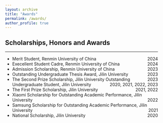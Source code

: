 ```yaml
---
layout: archive
title: "Awards"
permalink: /awards/
author_profile: true
---
```


## Scholarships, Honors and Awards
---
* Merit Student, Renmin University of China <span style="float: right;">2024</span>
* Execellent Student Cadre, Renmin University of China <span style="float: right;">2024</span>
* Admission Scholarship, Renmin University of China <span style="float: right;">2023</span>
* Outstanding Undergraduate Thesis Award, Jilin University <span style="float: right;">2023</span>
* The Second Prize Scholarship, Jilin University <span style="float: right;">2023</span>Outstanding Undergraduate Student, Jilin University <span style="float: right;">2020, 2021, 2022, 2023</span>
* The First Prize Scholarship, Jilin University <span style="float: right;">2021, 2022</span>
* Xiaomi Scholarship for Outstanding Academic Performance, Jilin University <span style="float: right;">2022</span>
* Samsung Scholarship for Outstanding Academic Performance, Jilin University <span style="float: right;">2021</span>
* National Scholarship, Jilin University <span style="float: right;">2020</span>